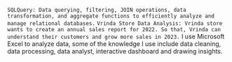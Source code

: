 ```SQLQuery: Data querying, filtering, JOIN operations, data transformation, and aggregate functions to efficiently analyze and manage relational databases.```
```Vrinda Store Data Analysis: Vrinda store wants to create an annual sales report for 2022. So that, Vrinda can understand their customers and grow more sales in 2023.```
I use Microsoft Excel to analyze data, some of the knowledge I use include data cleaning, data processing, data analyst, interactive dashboard and drawing insights.
